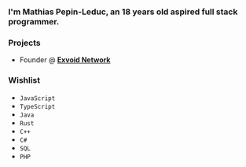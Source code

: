 ### I'm Mathias Pepin-Leduc, an 18 years old aspired full stack programmer.

### Projects
- Founder @ **[Exvoid Network](https://github.com/ExvoidNet)**

### Wishlist
- `JavaScript`
- `TypeScript`
- `Java`
- `Rust`
- `C++`
- `C#`
- `SQL`
- `PHP`
